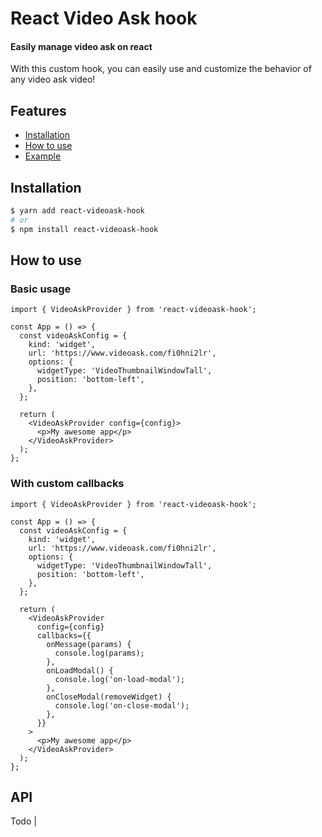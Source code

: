 # React Video Ask hook

#### Easily manage video ask on react

With this custom hook, you can easily use and customize the behavior of any video ask video!

## Features

- [Installation](#installation)
- [How to use](#how-to-use)
- [Example](#example)

## Installation

```bash
$ yarn add react-videoask-hook
# or
$ npm install react-videoask-hook
```

## How to use

### Basic usage

```tsx
import { VideoAskProvider } from 'react-videoask-hook';

const App = () => {
  const videoAskConfig = {
    kind: 'widget',
    url: 'https://www.videoask.com/fi0hni2lr',
    options: {
      widgetType: 'VideoThumbnailWindowTall',
      position: 'bottom-left',
    },
  };

  return (
    <VideoAskProvider config={config}>
      <p>My awesome app</p>
    </VideoAskProvider>
  );
};
```

### With custom callbacks

```tsx
import { VideoAskProvider } from 'react-videoask-hook';

const App = () => {
  const videoAskConfig = {
    kind: 'widget',
    url: 'https://www.videoask.com/fi0hni2lr',
    options: {
      widgetType: 'VideoThumbnailWindowTall',
      position: 'bottom-left',
    },
  };

  return (
    <VideoAskProvider
      config={config}
      callbacks={{
        onMessage(params) {
          console.log(params);
        },
        onLoadModal() {
          console.log('on-load-modal');
        },
        onCloseModal(removeWidget) {
          console.log('on-close-modal');
        },
      }}
    >
      <p>My awesome app</p>
    </VideoAskProvider>
  );
};
```

## API

Todo |
